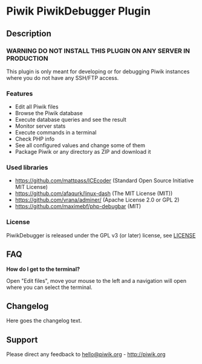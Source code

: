 # Piwik PiwikDebugger Plugin

## Description

### WARNING DO NOT INSTALL THIS PLUGIN ON ANY SERVER IN PRODUCTION
This plugin is only meant for developing or for debugging Piwik instances where you do not have any SSH/FTP access.

### Features

* Edit all Piwik files
* Browse the Piwik database
* Execute database queries and see the result
* Monitor server stats
* Execute commands in a terminal
* Check PHP info
* See all configured values and change some of them
* Package Piwik or any directory as ZIP and download it

### Used libraries

* https://github.com/mattpass/ICEcoder (Standard Open Source Initiative MIT License)
* https://github.com/afaqurk/linux-dash (The MIT License (MIT))
* https://github.com/vrana/adminer/ (Apache License 2.0 or GPL 2)
* https://github.com/maximebf/php-debugbar (MIT)

### License

PiwikDebugger is released under the GPL v3 (or later) license, see [LICENSE](LICENSE)


## FAQ

__How do I get to the terminal?__

Open "Edit files", move your mouse to the left and a navigation will open where you can select the terminal.

## Changelog

Here goes the changelog text.

## Support

Please direct any feedback to hello@piwik.org - http://piwik.org